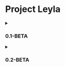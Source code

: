 # Project Leyla

<details>
<summary><h3>0.1-BETA</h3></summary>
In the console, you can highlight the text you want to search. If you right-click on the selected text, a window will appear in which you need to select the "Search on perplexity.ai" item. Then a browser window will appear with your request for perplexity.ai 
 <br><br>
<img align="left" width="850" src="https://user-images.githubusercontent.com/107635322/236846288-4e255cd1-b222-4f69-ba87-bd833774d1e1.gif">

</details>
 
 
<details>
<summary><h3>0.2-BETA</h3></summary>
Add a window for perplexity.ai for comfortable use. If you right-click on the selected text, a window will appear in which you need to select the "Search on perplexity.ai" item. Then a window will appear with your request for perplexity.ai 
 <br><br>
 
<img align="left" width="850" src="https://github.com/chiratsxki/ProjectLeyla/assets/107635322/d1da443c-f4e6-4ac7-abeb-68838990930a">
 <br><br><br><br><br><br><br>
 
 <hr>
<img align="left" width="850" src="https://github.com/chiratsxki/ProjectLeyla/assets/107635322/95bb1f71-754c-4d2e-9b5d-4bb1fed97301">
</details>



